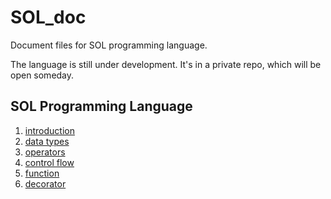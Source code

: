 # SOL_doc
Document files for SOL programming language.

The language is still under development. It's in a private repo, which will be open someday.


## SOL Programming Language
1. [introduction](introduction.md)
2. [data types](data_types.md)
3. [operators](operators.md)
4. [control flow](control_flow.md)
5. [function](function.md)
6. [decorator](decorators.md)
